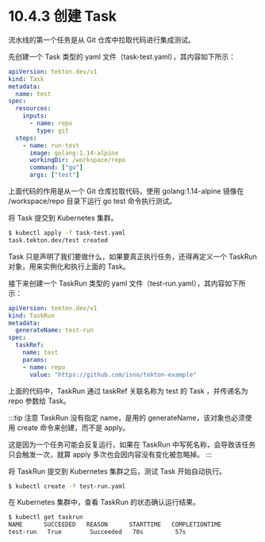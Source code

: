 # 10.4.3 创建 Task

流水线的第一个任务是从 Git 仓库中拉取代码进行集成测试。

先创建一个 Task 类型的 yaml 文件（task-test.yaml），其内容如下所示：

```yaml
apiVersion: tekton.dev/v1
kind: Task
metadata:
  name: test
spec:
  resources:
    inputs:
      - name: repo
        type: git
  steps:
    - name: run-test
      image: golang:1.14-alpine
      workingDir: /workspace/repo
      command: ["go"]
      args: ["test"]
```
上面代码的作用是从一个 Git 仓库拉取代码，使用 golang:1.14-alpine 镜像在 /workspace/repo 目录下运行 go test 命令执行测试。

将 Task 提交到 Kubernetes 集群。

```bash
$ kubectl apply -f task-test.yaml
task.tekton.dev/test created
```

Task 只是声明了我们要做什么，如果要真正执行任务，还得再定义一个 TaskRun 对象，用来实例化和执行上面的 Task。

接下来创建一个 TaskRun 类型的 yaml 文件（test-run.yaml），其内容如下所示：

```yaml
apiVersion: tekton.dev/v1
kind: TaskRun
metadata:
  generateName: test-run
spec:
  taskRef:
    name: test
    params:
    - name: repo
      value: "https://github.com/isno/tekton-example"
```

上面的代码中，TaskRun 通过 taskRef 关联名称为 test 的 Task ，并传递名为 repo 参数给 Task。

:::tip 注意
TaskRun 没有指定 name，是用的 generateName，该对象也必须使用 create 命令来创建，而不是 apply。

这是因为一个任务可能会反复运行，如果在 TaskRun 中写死名称，会导致该任务只会触发一次，就算 apply 多次也会因内容没有变化被忽略掉。
:::

将 TaskRun 提交到 Kubernetes 集群之后，测试 Task 开始自动执行。

```bash
$ kubectl create -f test-run.yaml 
```

在 Kubernetes 集群中，查看 TaskRun 的状态确认运行结果。

```bash
$ kubectl get taskrun
NAME      SUCCEEDED   REASON      STARTTIME   COMPLETIONTIME
test-run   True        Succeeded   70s         57s
```

